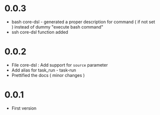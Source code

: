 # 0.0.3

* bash core-dsl - generated a proper description for command ( if not set ) instead of dummy "execute bash command"
* ssh core-dsl function added

# 0.0.2

* File core-dsl : Add support for `source` parameter
* Add alias for task_run - task-run 
* Prettified the docs ( minor changes ) 

# 0.0.1

* First version
